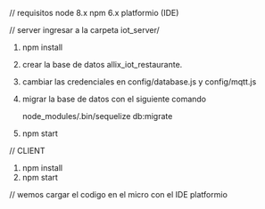 // requisitos
node 8.x
npm 6.x
platformio (IDE)

// server
ingresar a la carpeta iot_server/

1. npm install

2. crear la base de datos allix_iot_restaurante.

3. cambiar las credenciales en config/database.js y config/mqtt.js
	
4. migrar la base de datos con el siguiente comando

	node_modules/.bin/sequelize db:migrate

5. npm start


// CLIENT
1. npm install
2. npm start

// wemos
cargar el codigo en el micro con el IDE platformio
